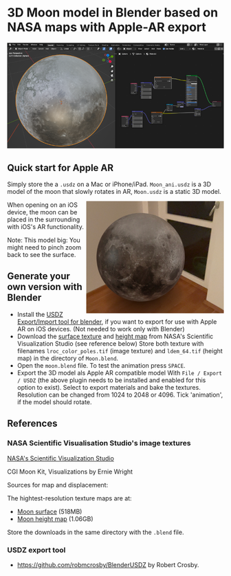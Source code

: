 # 3D Moon model in Blender based on NASA maps with Apple-AR export

![Blender 3D moon](doc/blender_moon.png)

## Quick start for Apple AR

Simply store the a `.usdz` on a Mac or iPhone/iPad. `Moon_ani.usdz` is a 
3D model of the moon that slowly rotates in AR, `Moon.usdz` is a static 3D
model.

<img align="right" width="320" src="https://github.com/domschl/moon_ar/blob/main/doc/moon_ar.png">

When opening on an iOS device, the moon can be placed in the surrounding
with iOS's AR functionality.

Note: This model big: You might need to pinch zoom back to see the surface.

## Generate your own version with Blender

* Install the [USDZ Export/Import tool for blender](https://github.com/robmcrosby/BlenderUSDZ), if you want to
export for use with Apple AR on iOS devices. (Not needed to work only with Blender)
* Download the [surface texture](https://svs.gsfc.nasa.gov/vis/a000000/a004700/a004720/lroc_color_poles.tif) and [height map](https://svs.gsfc.nasa.gov/vis/a000000/a004700/a004720/ldem_64.tif) from NASA's Scientific Visualization Studio (see reference below)
  Store both texture with filenames `lroc_color_poles.tif` (image texture) and `ldem_64.tif` (height map) in the directory of `Moon.blend`.
* Open the `moon.blend` file. To test the animation press `SPACE`.
* Export the 3D model als Apple AR compatible model With `File / Export / USDZ` 
(the above plugin needs to be installed and enabled for this option to exist). Select to export materials
and bake the textures. Resolution can be changed from 1024 to 2048 or 4096. Tick 'animation', if the model
should rotate.

## References

### NASA Scientific Visualisation Studio's image textures

[NASA's Scientific Visualization Studio](https://svs.gsfc.nasa.gov/cgi-bin/details.cgi?aid=4720)

CGI Moon Kit, Visualizations by Ernie Wright

Sources for map and displacement:

The hightest-resolution texture maps are at:

* [Moon surface](https://svs.gsfc.nasa.gov/vis/a000000/a004700/a004720/lroc_color_poles.tif) (518MB)
* [Moon height map](https://svs.gsfc.nasa.gov/vis/a000000/a004700/a004720/ldem_64.tif) (1.06GB)

Store the downloads in the same directory with the `.blend` file.

### USDZ export tool

* <https://github.com/robmcrosby/BlenderUSDZ> by Robert Crosby.

